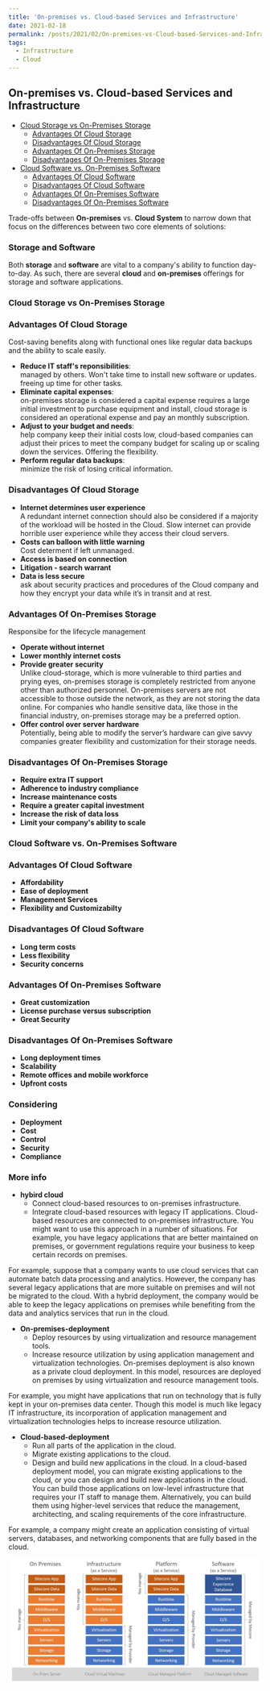 ```yaml
---
title: 'On-premises vs. Cloud-based Services and Infrastructure'
date: 2021-02-18 
permalink: /posts/2021/02/On-premises-vs-Cloud-based-Services-and-Infrastructure
tags:
  - Infrastructure
  - Cloud  
---  
```


## On-premises vs. Cloud-based Services and Infrastructure  

- [Cloud Storage vs On-Premises Storage](#Cloud-Storage-vs-On-Premises-Storage)
  - [Advantages Of Cloud Storage](#Advantages-of-Cloud-Storage) 
  - [Disadvantages Of Cloud Storage](#Disdvantages-of-Cloud-Storage) 
  - [Advantages Of On-Premises Storage](#Advantages-of-On-Premises-Storage) 
  - [Disadvantages Of On-Premises Storage](#Disdvantages-of-On-Premises-Storage)  
- [Cloud Software vs. On-Premises Software](#Cloud-Software-vs.-On-Premises-Software) 
  - [Advantages Of Cloud Software](#Advantages-of-Cloud-Software) 
  - [Disadvantages Of Cloud Software](#Disdvantages-of-Cloud-Software) 
  - [Advantages Of On-Premises Software](#Advantages-of-On-Premises-Software) 
  - [Disadvantages Of On-Premises Software](#Disdvantages-of-On-Premises-Software)  

Trade-offs between **On-premises** vs. **Cloud System** to narrow down that focus on the differences between two core elements of solutions: 

### Storage and Software 

Both **storage** and **software** are vital to a company's ability to function day-to-day. As such, there are several **cloud** and **on-premises** offerings for storage and software applications. 

### Cloud Storage vs On-Premises Storage  
### Advantages Of Cloud Storage    
Cost-saving benefits along with functional ones like regular data backups and the ability to scale easily. 
- **Reduce IT staff's reponsibilities**:  
managed by others. Won't take time to install new software or updates. freeing up time for other tasks. 
- **Eliminate capital expenses**:   
on-premises storage is considered a capital expense requires a large initial investment to purchase equipment and install, cloud storage is considered an operational expense and pay an monthly subscription. 
- **Adjust to your budget and needs**:   
help company keep their initial costs low, cloud-based companies can adjust their prices to meet the company budget for scaling up or scaling down the services. Offering the flexibility.
- **Perform regular data backups**:   
minimize the risk of losing critical information.

### Disadvantages Of Cloud Storage   
- **Internet determines user experience**   
A redundant internet connection should also be considered if a majority of the workload will be hosted in the Cloud. Slow internet can provide horrible user experience while they access their cloud servers. 
- **Costs can balloon with little warning**  
Cost determent if left unmanaged. 
- **Access is based on connection**  
- **Litigation - search warrant** 
- **Data is less secure**  
ask about security practices and procedures of the Cloud company and how they encrypt your data while it’s in transit and at rest.  

### Advantages Of On-Premises Storage   
Responsibe for the lifecycle management  
- **Operate without internet** 
- **Lower monthly internet costs** 
- **Provide greater security**  
Unlike cloud-storage, which is more vulnerable to third parties and prying eyes, on-premises storage is completely restricted from anyone other than authorized personnel. On-premises servers are not accessible to those outside the network, as they are not storing the data online. For companies who handle sensitive data, like those in the financial industry, on-premises storage may be a preferred option. 
- **Offer control over server hardware**  
Potentially, being able to modify the server’s hardware can give savvy companies greater flexibility and customization for their storage needs.

### Disadvantages Of On-Premises Storage    
- **Require extra IT support** 
- **Adherence to industry compliance** 
- **Increase maintenance costs** 
- **Require a greater capital investment** 
- **Increase the risk of data loss** 
- **Limit your company's ability to scale** 

### Cloud Software vs. On-Premises Software  
### Advantages Of Cloud Software    
- **Affordability** 
- **Ease of deployment** 
- **Management Services** 
- **Flexibility and Customizabilty** 

### Disadvantages Of Cloud Software    
- **Long term costs** 
- **Less flexibility** 
- **Security concerns** 

### Advantages Of On-Premises Software 
- **Great customization** 
- **License purchase versus subscription** 
- **Great Security** 

### Disadvantages Of On-Premises Software 
- **Long deployment times** 
- **Scalability** 
- **Remote offices and mobile workforce** 
- **Upfront costs** 

### Considering 
- **Deployment**  
- **Cost**  
- **Control**
- **Security**
- **Compliance** 

### More info 
- **hybird cloud**  
  - Connect cloud-based resources to on-premises infrastructure.
  - Integrate cloud-based resources with legacy IT applications.
Cloud-based resources are connected to on-premises infrastructure. You might want to use this approach in a number of situations. For example, you have legacy applications that are better maintained on premises, or government regulations require your business to keep certain records on premises.

For example, suppose that a company wants to use cloud services that can automate batch data processing and analytics. However, the company has several legacy applications that are more suitable on premises and will not be migrated to the cloud. With a hybrid deployment, the company would be able to keep the legacy applications on premises while benefiting from the data and analytics services that run in the cloud.  

- **On-premises-deployment**   
  - Deploy resources by using virtualization and resource management tools.
  - Increase resource utilization by using application management and virtualization technologies.
On-premises deployment is also known as a private cloud deployment. In this model, resources are deployed on premises by using virtualization and resource management tools. 

For example, you might have applications that run on technology that is fully kept in your on-premises data center. Though this model is much like legacy IT infrastructure, its incorporation of application management and virtualization technologies helps to increase resource utilization.    

- **Cloud-based-deployment**  
  - Run all parts of the application in the cloud.
  - Migrate existing applications to the cloud.
  - Design and build new applications in the cloud.
In a cloud-based deployment model, you can migrate existing applications to the cloud, or you can design and build new applications in the cloud. You can build those applications on low-level infrastructure that requires your IT staff to manage them. Alternatively, you can build them using higher-level services that reduce the management, architecting, and scaling requirements of the core infrastructure. 


For example, a company might create an application consisting of virtual servers, databases, and networking components that are fully based in the cloud.  

![Cloud Differences Services](https://github.com/magicansk/magicansk.github.io/blob/master/images/1504243049_55741.png?raw=true) 
